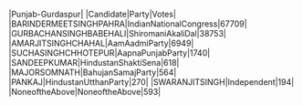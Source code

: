  
|Punjab-Gurdaspur|
|Candidate|Party|Votes|
|BARINDERMEETSINGHPAHRA|IndianNationalCongress|67709|
|GURBACHANSINGHBABEHALI|ShiromaniAkaliDal|38753|
|AMARJITSINGHCHAHAL|AamAadmiParty|6949|
|SUCHASINGHCHHOTEPUR|AapnaPunjabParty|1740|
|SANDEEPKUMAR|HindustanShaktiSena|618|
|MAJORSOMNATH|BahujanSamajParty|564|
|PANKAJ|HindustanUtthanParty|270|
|SWARANJITSINGH|Independent|194|
|NoneoftheAbove|NoneoftheAbove|593|
